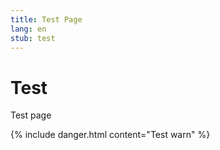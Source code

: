 ```yaml
---
title: Test Page
lang: en
stub: test
---
```


# Test

Test page

{% include danger.html content="Test warn" %}
